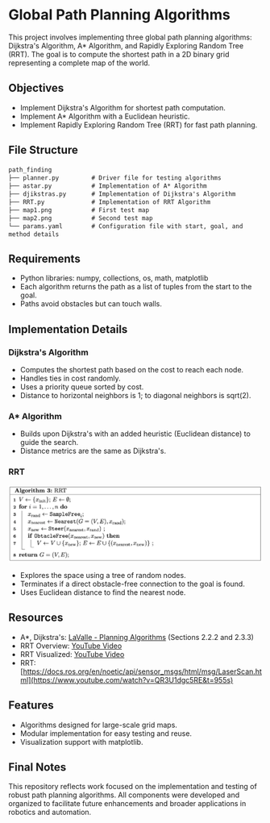 # Global Path Planning Algorithms

This project involves implementing three global path planning algorithms: Dijkstra's Algorithm, A* Algorithm, and Rapidly Exploring Random Tree (RRT). The goal is to compute the shortest path in a 2D binary grid representing a complete map of the world.

## Objectives

* Implement Dijkstra's Algorithm for shortest path computation.
* Implement A* Algorithm with a Euclidean heuristic.
* Implement Rapidly Exploring Random Tree (RRT) for fast path planning.

## File Structure

```
path_finding
├── planner.py         # Driver file for testing algorithms
├── astar.py           # Implementation of A* Algorithm
├── djikstras.py       # Implementation of Dijkstra's Algorithm
├── RRT.py             # Implementation of RRT Algorithm
├── map1.png           # First test map
├── map2.png           # Second test map
└── params.yaml        # Configuration file with start, goal, and method details
```

## Requirements

* Python libraries: numpy, collections, os, math, matplotlib
* Each algorithm returns the path as a list of tuples from the start to the goal.
* Paths avoid obstacles but can touch walls.

## Implementation Details

### Dijkstra's Algorithm

* Computes the shortest path based on the cost to reach each node.
* Handles ties in cost randomly.
* Uses a priority queue sorted by cost.
* Distance to horizontal neighbors is 1; to diagonal neighbors is sqrt(2).

### A* Algorithm

* Builds upon Dijkstra's with an added heuristic (Euclidean distance) to guide the search.
* Distance metrics are the same as Dijkstra's.

### RRT

![RRT](path_finding/images/rrt.png)

* Explores the space using a tree of random nodes.
* Terminates if a direct obstacle-free connection to the goal is found.
* Uses Euclidean distance to find the nearest node.

## Resources

* A*, Dijkstra's: [LaValle - Planning Algorithms](https://lavalle.pl/planning/ch2.pdf) (Sections 2.2.2 and 2.3.3)
* RRT Overview: [YouTube Video](https://www.youtube.com/watch?v=QR3U1dgc5RE&t=955s)
* RRT Visualized: [YouTube Video](https://www.youtube.com/watch?v=Ob3BIJkQJEw)
* RRT: [https://docs.ros.org/en/noetic/api/sensor_msgs/html/msg/LaserScan.html](https://www.youtube.com/watch?v=QR3U1dgc5RE&t=955s)

## Features

* Algorithms designed for large-scale grid maps.
* Modular implementation for easy testing and reuse.
* Visualization support with matplotlib.

## Final Notes

This repository reflects work focused on the implementation and testing of robust path planning algorithms. All components were developed and organized to facilitate future enhancements and broader applications in robotics and automation.
